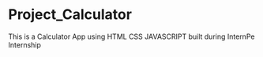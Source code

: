 # Project_Calculator
This is a Calculator App using HTML CSS JAVASCRIPT built during InternPe Internship
